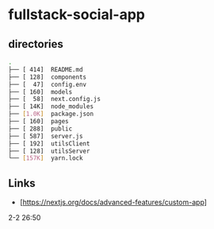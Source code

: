 # fullstack-social-app

## directories

```bash
.
├── [ 414]  README.md
├── [ 128]  components
├── [  47]  config.env
├── [ 160]  models
├── [  58]  next.config.js
├── [ 14K]  node_modules
├── [1.0K]  package.json
├── [ 160]  pages
├── [ 288]  public
├── [ 587]  server.js
├── [ 192]  utilsClient
├── [ 128]  utilsServer
└── [157K]  yarn.lock
```

## Links

- [https://nextjs.org/docs/advanced-features/custom-app]

2-2 26:50
